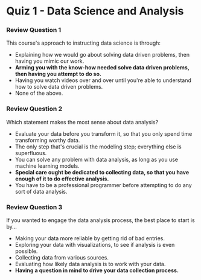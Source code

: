 # Quiz 1 - Data Science and Analysis

### Review Question 1

This course's approach to instructing data science is through:

- Explaining how we would go about solving data driven problems, then having you mimic our work.
- **Arming you with the know-how needed solve data driven problems, then having you attempt to do so.** 
- Having you watch videos over and over until you're able to understand how to solve data driven problems.
- None of the above.

### Review Question 2

Which statement makes the most sense about data analysis?

- Evaluate your data before you transform it, so that you only spend time transforming worthy data.
- The only step that's crucial is the modeling step; everything else is superfluous.
- You can solve any problem with data analysis, as long as you use machine learning models.
- **Special care ought be dedicated to collecting data, so that you have enough of it to do effective analysis.**
- You have to be a professional programmer before attempting to do any sort of data analysis.

### Review Question 3

If you wanted to engage the data analysis process, the best place to start is by...

- Making your data more reliable by getting rid of bad entries.
- Exploring your data with visualizations, to see if analysis is even possible.
- Collecting data from various sources.
- Evaluating how likely data analysis is to work with your data.
- **Having a question in mind to drive your data collection process.**